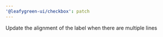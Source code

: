```yaml
---
'@leafygreen-ui/checkbox': patch
---
```


Update the alignment of the label when there are multiple lines
